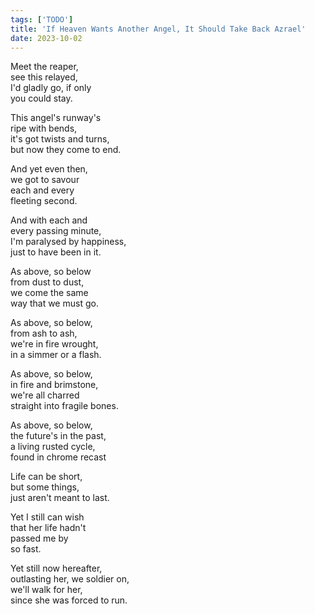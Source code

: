 ```yaml
---
tags: ['TODO']
title: 'If Heaven Wants Another Angel, It Should Take Back Azrael'
date: 2023-10-02
---
```


Meet the reaper,  
see this relayed,  
I'd gladly go, if only  
you could stay.

This angel's runway's  
ripe with bends,  
it's got twists and turns,  
but now they come to end.

And yet even then,  
we got to savour  
each and every  
fleeting second.

And with each and  
every passing minute,  
I'm paralysed by happiness,  
just to have been in it.

As above, so below  
from dust to dust,  
we come the same  
way that we must go.

As above, so below,  
from ash to ash,  
we're in fire wrought,  
in a simmer or a flash.

As above, so below,  
in fire and brimstone,  
we're all charred  
straight into fragile bones.

As above, so below,  
the future's in the past,  
a living rusted cycle,  
found in chrome recast

Life can be short,  
but some things,  
just aren't meant
to last.

Yet I still can wish  
that her life hadn't  
passed me by  
so fast.

Yet still now hereafter,  
outlasting her, we soldier on,  
we'll walk for her,  
since she was forced to run.
